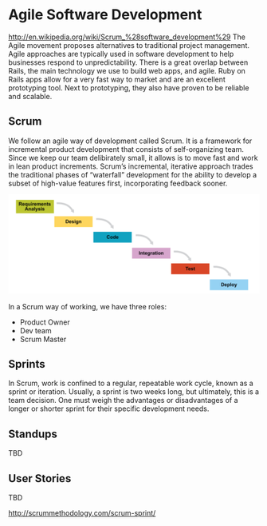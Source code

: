 # Agile Software Development

http://en.wikipedia.org/wiki/Scrum_%28software_development%29
The Agile movement proposes alternatives to traditional project management. Agile approaches are typically used in software development to help businesses respond to unpredictability. There is a great overlap between Rails, the main technology we use to build web apps, and agile. Ruby on Rails apps allow for a very fast way to market and are an excellent prototyping tool. Next to prototyping, they also have proven to be reliable and scalable.

## Scrum

We follow an agile way of development called Scrum. It is a framework for incremental product development that consists of self-organizing team. Since we keep our team delibirately small, it allows is to move fast and work in lean product increments. Scrum’s incremental, iterative approach trades the traditional phases of “waterfall” development for the ability to develop a subset of high-value features first, incorporating feedback sooner.

![Scrum: Incremental Development](/img/scrum_incremental_development.png)

In a Scrum way of working, we have three roles:
- Product Owner
- Dev team
- Scrum Master

## Sprints

In Scrum, work is confined to a regular, repeatable work cycle, known as a sprint or iteration. Usually, a sprint is two weeks long, but ultimately, this is a team decision. One must weigh the advantages or disadvantages of a longer or shorter sprint for their specific development needs.

## Standups

TBD 

## User Stories

TBD

http://scrummethodology.com/scrum-sprint/

